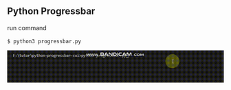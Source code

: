 ## Python Progressbar

run command
```
$ python3 progressbar.py
```

![DEMO IMAGE](https://github.com/DreamSky1996/python-progressbar-cui/blob/master/1.gif)